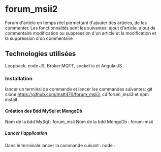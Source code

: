 # forum_msii2
Forum d'article en temps réel permettant d'ajouter des articles, de les commenter.
Les fonctionnalités sont les suivantes: ajout d'article, ajout de commentaire modification ou suppression d'un article et la modification et la suppression d'un commentaire

 ## Technologies utilisées
 Loopback, node JS, Broker MQTT, socket io et AngularJS
 
 ### Installation
 lancer un terminal de commande et lancer les commandes suivantes:
 git clone https://github.com/matt470/forum_msii3, cd forum_msii3 et npm install
 
 #### Création des Bdd MySql et MongoDb
 Nom de la bdd MySql : forum_msii
 Nom de la bdd MongoDb : forum-msii
 
 ##### Lancer l'application 
 Dans le terminale lancer la commande suivant : node .
 
 
 
 
 
